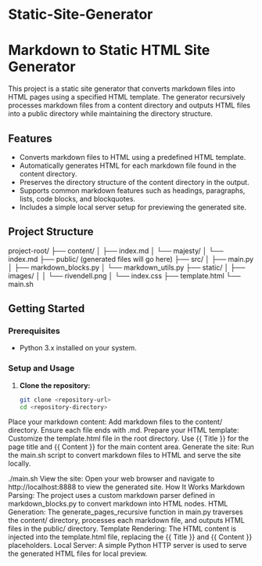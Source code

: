 # Static-Site-Generator
# Markdown to Static HTML Site Generator

This project is a static site generator that converts markdown files into HTML pages using a specified HTML template. The generator recursively processes markdown files from a content directory and outputs HTML files into a public directory while maintaining the directory structure.

## Features

- Converts markdown files to HTML using a predefined HTML template.
- Automatically generates HTML for each markdown file found in the content directory.
- Preserves the directory structure of the content directory in the output.
- Supports common markdown features such as headings, paragraphs, lists, code blocks, and blockquotes.
- Includes a simple local server setup for previewing the generated site.

## Project Structure
project-root/
├── content/
│ ├── index.md
│ └── majesty/
│ └── index.md
├── public/ (generated files will go here)
├── src/
│ ├── main.py
│ ├── markdown_blocks.py
│ └── markdown_utils.py
├── static/
│ ├── images/
│ │ └── rivendell.png
│ └── index.css
├── template.html
└── main.sh



## Getting Started

### Prerequisites

- Python 3.x installed on your system.

### Setup and Usage

1. **Clone the repository:**
   ```bash
   git clone <repository-url>
   cd <repository-directory>
Place your markdown content:
Add markdown files to the content/ directory. Ensure each file ends with .md.
Prepare your HTML template:
Customize the template.html file in the root directory. Use {{ Title }} for the page title and {{ Content }} for the main content area.
Generate the site:
Run the main.sh script to convert markdown files to HTML and serve the site locally.

./main.sh
View the site:
Open your web browser and navigate to http://localhost:8888 to view the generated site.
How It Works
Markdown Parsing: The project uses a custom markdown parser defined in markdown_blocks.py to convert markdown into HTML nodes.
HTML Generation: The generate_pages_recursive function in main.py traverses the content/ directory, processes each markdown file, and outputs HTML files in the public/ directory.
Template Rendering: The HTML content is injected into the template.html file, replacing the {{ Title }} and {{ Content }} placeholders.
Local Server: A simple Python HTTP server is used to serve the generated HTML files for local preview.
